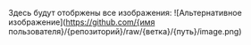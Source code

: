 Здесь будут отобржены все изображения:
![Альтернативное изображение](https://github.com/{имя пользователя}/{репозиторий}/raw/{ветка}/{путь}/image.png)
